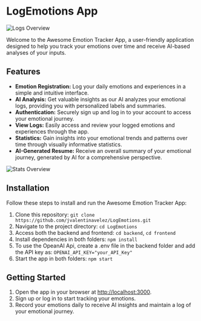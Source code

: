 # LogEmotions App

![Logs Overview](frontend/src/assets/app/app_logs.png)

Welcome to the Awesome Emotion Tracker App, a user-friendly application designed to help you track your emotions over time and receive AI-based analyses of your inputs.

## Features

- **Emotion Registration:** Log your daily emotions and experiences in a simple and intuitive interface.
- **AI Analysis:** Get valuable insights as our AI analyzes your emotional logs, providing you with personalized labels and summaries.
- **Authentication:** Securely sign up and log in to your account to access your emotional journey.
- **View Logs:** Easily access and review your logged emotions and experiences through the app.
- **Statistics:** Gain insights into your emotional trends and patterns over time through visually informative statistics.
- **AI-Generated Resume:** Receive an overall summary of your emotional journey, generated by AI for a comprehensive perspective.

![Stats Overview](frontend/src/assets/app/app_overview.png)

## Installation

Follow these steps to install and run the Awesome Emotion Tracker App:

1. Clone this repository: `git clone https://github.com/jvalentinavelez/LogEmotions.git`
2. Navigate to the project directory: `cd LogEmotions`
3. Access both the backend and frontend: `cd backend`, `cd frontend`
4. Install dependencies in both folders: `npm install`
5. To use the OpeanAI Api, create a .env file in the backend folder and add the API key as: `OPENAI_API_KEY="your_API_Key"`
6. Start the app in both folders: `npm start`


## Getting Started

1. Open the app in your browser at [http://localhost:3000](http://localhost:3000).
2. Sign up or log in to start tracking your emotions.
3. Record your emotions daily to receive AI insights and maintain a log of your emotional journey.

